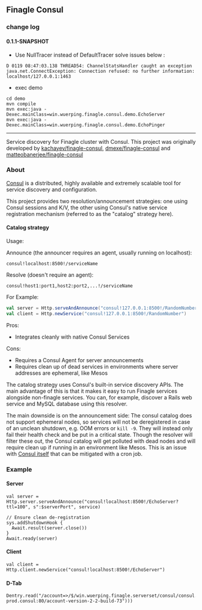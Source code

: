 ## Finagle Consul

### change log
#### 0.1.1-SNAPSHOT
- Use NullTracer instead of DefaultTracer solve issues below : 
```
D 0119 08:47:03.138 THREAD54: ChannelStatsHandler caught an exception
java.net.ConnectException: Connection refused: no further information: localhost/127.0.0.1:1463
```
- exec demo
```
cd demo
mvn compile
mvn exec:java -Dexec.mainClass=win.wuerping.finagle.consul.demo.EchoServer
mvn exec:java -Dexec.mainClass=win.wuerping.finagle.consul.demo.EchoPinger
```

--- 

Service discovery for Finagle cluster with Consul. This project was originally
developed by
[kachayev/finagle-consul](https://github.com/kachayev/finagle-consul), [dmexe/finagle-consul](https://github.com/dmexe/finagle-consul) and [matteobanerjee/finagle-consul](https://github.com/matteobanerjee/finagle-consul)

### About
[Consul](https://www.consul.io/) is a distributed, highly available and
extremely scalable tool for service discovery and configuration.

This project provides two resolution/announcement strategies: one using
Consul sessions and K/V, the other using Consul's native service registration
mechanism (referred to as the "catalog" strategy here).

#### Catalog strategy

Usage:

Announce (the announcer requires an agent, usually running on localhost):

```
consul!localhost:8500!/serviceName
```

Resolve (doesn't require an agent):

```
consul!host1:port1,host2:port2,...!/serviceName
```

For Example:

```scala
val server = Http.serveAndAnnounce("consul!127.0.0.1:8500!/RandomNumber")
val client = Http.newService("consul!127.0.0.1:8500!/RandomNumber")
```

Pros:
* Integrates cleanly with native Consul Services

Cons:
* Requires a Consul Agent for server announcements
* Requires clean up of dead services in environments where server addresses are
ephemeral, like Mesos

The catalog strategy uses Consul's built-in service discovery APIs. The main
advantage of this is that it makes it easy to run Finagle services alongside
non-finagle services. You can, for example, discover a Rails web service and
MySQL database using this resolver.

The main downside is on the announcement side: The consul catalog does not
support ephemeral nodes, so services will not be deregistered in case of an
unclean shutdown, e.g. OOM errors or `kill -9`. They will instead only fail
their health check and be put in a critical state. Though the resolver will
filter these out, the Consul catalog will get polluted with dead nodes and will
require clean up if running in an environment like Mesos.
This is an issue with [Consul itself](https://github.com/hashicorp/consul/issues/679)
that can be mitigated with a cron job.



### Example

#### Server

```
val server = Http.server.serveAndAnnounce("consul!localhost:8500!/EchoServer?ttl=100", s":$serverPort", service)

// Ensure clean de-registration
sys.addShutdownHook {
  Await.result(server.close())
}
Await.ready(server)
```

#### Client

```
val client = Http.client.newService("consul!localhost:8500!/EchoServer")

```

#### D-Tab

```
Dentry.read("/account=>/$/win.wuerping.finagle.serverset/consul/consul.service.aws-prod.consul:80/account-version-2-2-build-73")))
```

